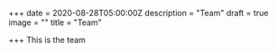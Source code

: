 +++
date = 2020-08-28T05:00:00Z
description = "Team"
draft = true
image = ""
title = "Team"

+++
This is the team